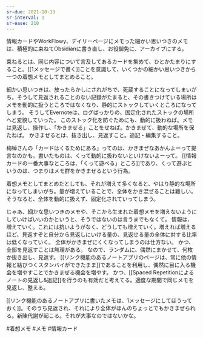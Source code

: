 ```yaml
---
sr-due: 2021-10-13
sr-interval: 1
sr-ease: 210
---
```


情報カードやWorkFlowy、デイリーページにメモった細かい思いつきのメモは、積極的に束ねてObsidianに書き直し、お役御免に、アーカイブにする。

束ねるとは、同じ内容について言及してあるカードを集めて、ひとかたまりにすること。[[1メッセージで書く]]ことを意識して、いくつかの細かい思いつきから一つの着想メモとしてまとめること。

細かい思いつきは、放ったらかしにされがちで、死蔵することになってしまいがち。そうして見返されることのない記録がたまると、その書きつけている場所はメモを動的に扱うところではなくなり、静的にストックしていくところになってしまう。
そうしてEvernoteは、ログばっかりの、固定化されたストックの場所へと変貌していった。
このストック化を防ぐためにも、動的に扱わねば。メモは見返し、操作し、「かきまぜる」ことをせねば。かきまぜて、動的な場所を保たねば。
かきまぜるとは、抜き出し、見返すこと。追記・編集すること。

梅棹さんの「カードはくるためにある」ってのは、かきまぜなあかんよーって提言なのかも。書いたものは、くって動的に扱わないといけないよーって。
[[情報カードの一番大事なところは、「くって遊べる」ところ]]であり、くって遊ぶというのは、つまりはメモ群をかきまぜるという行為。

着想メモとしてまとめたとしても、それが増えて多くなると、やはり静的な場所になってしまいがち。量が増えていることで、全体をかき混ぜることは難しい。そうなると、全体を動的に扱えず、固定化されていってしまう。

じゃあ、細かな思いつきのメモや、そこから生まれた着想メモを増えないようにしていけばいいのかというと、そうではないのは言うまでもなくて。
情報は、増えていく。これには抗いようがなく、どうしても増えていく。増えれば増えるほど、見返すぞと自分から見返しにいける量の、見返せる量の全体に対する比率は低くなっていく。
全体がかきまぜにくくなってしまうのは仕方ない。
かつ、全部を見返すことは無理がある。
なので、ランダムに、偶然にまかせて、何枚か抜き出し、見返す。
[[リンク機能のあるノートアプリのページは、常に他の情報と結びつくスタンバイができたまま]]であることを利用し、偶然に目に入る機会を増やすことでかきまぜる機会を増やす。
かつ、[[Spaced Repetitionによるノートの見返し&追記]]を行うのも有効だと考えてる。適度な期間で同じメモを見返し、整える。

[[リンク機能のあるノートアプリに書いたメモは、1メッセージにしてほうっておく]]。そのうち見返され、それにより全体がほんのちょっとでもかきまぜられる。新陳代謝が起こる。それが大事なのではないかな。

#着想メモ #メモ #情報カード  